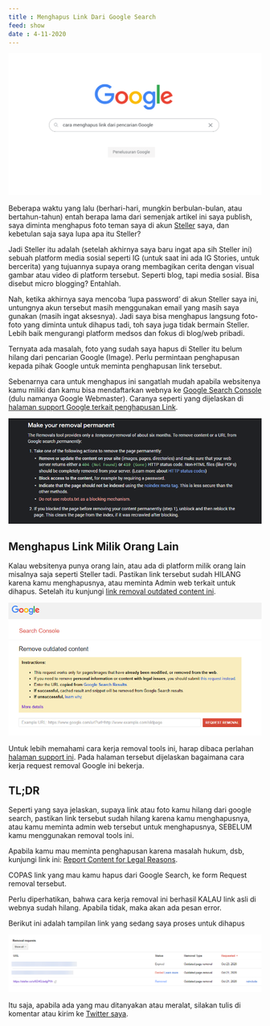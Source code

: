 ```yaml
---
title : Menghapus Link Dari Google Search
feed: show
date : 4-11-2020
---
```


![](assets/img/Pasted%20image%2020230805185259.png)

Beberapa waktu yang lalu (berhari-hari, mungkin berbulan-bulan, atau bertahun-tahun) entah berapa lama dari semenjak artikel ini saya publish, saya diminta menghapus foto teman saya di akun [Steller](https://steller.co/) saya, dan kebetulan saja saya lupa apa itu Steller?

Jadi Steller itu adalah (setelah akhirnya saya baru ingat apa sih Steller ini) sebuah platform media sosial seperti IG (untuk saat ini ada IG Stories, untuk bercerita) yang tujuannya supaya orang membagikan cerita dengan visual gambar atau video di platform tersebut. Seperti blog, tapi media sosial. Bisa disebut micro blogging? Entahlah.

Nah, ketika akhirnya saya mencoba ‘lupa password’ di akun Steller saya ini, untungnya akun tersebut masih menggunakan email yang masih saya gunakan (masih ingat aksesnya). Jadi saya bisa menghapus langsung foto-foto yang diminta untuk dihapus tadi, toh saya juga tidak bermain Steller. Lebih baik mengurangi platform medsos dan fokus di blog/web pribadi.

Ternyata ada masalah, foto yang sudah saya hapus di Steller itu belum hilang dari pencarian Google (Image). Perlu permintaan penghapusan kepada pihak Google untuk meminta penghapusan link tersebut.

Sebenarnya cara untuk menghapus ini sangatlah mudah apabila websitenya kamu miliki dan kamu bisa mendaftarkan webnya ke [Google Search Console](https://search.google.com/search-console) (dulu namanya Google Webmaster). Caranya seperti yang dijelaskan di [halaman support Google terkait penghapusan Link](https://support.google.com/webmasters/answer/9689846#make_permanent).

![](assets/img/Pasted%20image%2020230805185309.png)

## Menghapus Link Milik Orang Lain

Kalau websitenya punya orang lain, atau ada di platform milik orang lain misalnya saja seperti Steller tadi. Pastikan link tersebut sudah HILANG karena kamu menghapusnya, atau meminta Admin web terkait untuk dihapus. Setelah itu kunjungi [link removal outdated content ini](https://www.google.com/webmasters/tools/removals).  

![](assets/img/Pasted%20image%2020230805185357.png)

Untuk lebih memahami cara kerja removal tools ini, harap dibaca perlahan [halaman support ini](https://support.google.com/webmasters/answer/7041154). Pada halaman tersebut dijelaskan bagaimana cara kerja request removal Google ini bekerja.  

## TL;DR

Seperti yang saya jelaskan, supaya link atau foto kamu hilang dari google search, pastikan link tersebut sudah hilang karena kamu menghapusnya, atau kamu meminta admin web tersebut untuk menghapusnya, SEBELUM kamu menggunakan removal tools ini.

Apabila kamu mau meminta penghapusan karena masalah hukum, dsb, kunjungi link ini: [Report Content for Legal Reasons](https://support.google.com/legal/answer/3110420?visit_id=637400169949191480-3595052592&rd=1).

COPAS link yang mau kamu hapus dari Google Search, ke form Request removal tersebut.

Perlu diperhatikan, bahwa cara kerja removal ini berhasil KALAU link asli di webnya sudah hilang. Apabila tidak, maka akan ada pesan error.

Berikut ini adalah tampilan link yang sedang saya proses untuk dihapus

![](assets/img/Pasted%20image%2020230805185406.png)

Itu saja, apabila ada yang mau ditanyakan atau meralat, silakan tulis di komentar atau kirim ke [Twitter saya](https://twitter.com/jksntn).